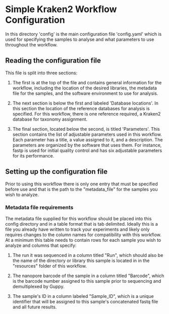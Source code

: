 # Simple Kraken2 Workflow Configuration

In this directory 'config' is the main configuration file 'config.yaml' which is used for specifying the samples to analyse and what parameters to use throughout the workflow.


## Reading the configuration file

This file is split into three sections:


1. The first is at the top of the file and contains general information for the workflow, including the location of the desired libraries, the metadata file for the samples, and the software environment to use for analysis.


2. The next section is below the first and labeled 'Database locations'. In this section the location of the reference databases for analysis is specified. For this workflow, there is one reference required, a  Kraken2 database for taxonomy assignment.


3. The final section, located below the second, is titled 'Parameters'. This section contains the list of adjustable parameters used in this workflow. Each parameter has a title, a value assigned to it, and a description. The parameters are organized by the software that uses them. For instance, fastp is used for initial quality control and has six adjustable parameters for its performance.


## Setting up the configuration file

Prior to using this workflow there is only one entry that must be specified before use and that is the path to the "metadata_file" for the samples you wish to analyze.

### Metadata file requirements

The metadata file supplied for this workflow should be placed into this config directory and in a table format that is tab delimited. Ideally this is a file you already have written to track your experiments and likely only requires changes to the column names for compatibility with this workflow. At a minimum this table needs to contain rows for each sample you wish to analyze and columns that specify:

1. The run it was sequenced in a column titled "Run", which should also be the name of the directory or library this sample is located in in the "resources" folder of this workflow.

2. The nanopore barcode of the sample in a column titled "Barcode", which is the barcode number assigned to this sample prior to sequencing and demultiplexed by Guppy.

3. The sample's ID in a column labeled "Sample_ID", which is a unique identifier that will be assigned to this sample's concatenated fastq file and all future results.
